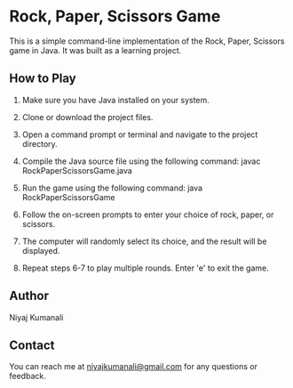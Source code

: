 # Rock, Paper, Scissors Game

This is a simple command-line implementation of the Rock, Paper, Scissors game in Java. It was built as a learning project.

## How to Play

1. Make sure you have Java installed on your system.
2. Clone or download the project files.
3. Open a command prompt or terminal and navigate to the project directory.
4. Compile the Java source file using the following command:
   javac RockPaperScissorsGame.java
5. Run the game using the following command:
   java RockPaperScissorsGame

6. Follow the on-screen prompts to enter your choice of rock, paper, or scissors.
7. The computer will randomly select its choice, and the result will be displayed.
8. Repeat steps 6-7 to play multiple rounds. Enter 'e' to exit the game.

## Author

Niyaj Kumanali

## Contact

You can reach me at niyajkumanali@gmail.com for any questions or feedback.
   
